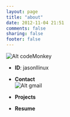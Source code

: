 ```yaml
---
layout: page
title: "about"
date: 2012-11-04 21:51
comments: false
sharing: false
footer: false
---
```

![Alt codeMonkey](http://i.minus.com/iE60n5wTFL4Bf.jpg)  

* __ID__: jasonllinux

* __Contact__   
![Alt gmail](http://i.minus.com/ibh9g59Kb3VkDl.png)

* __Projects__

* __Resume__

